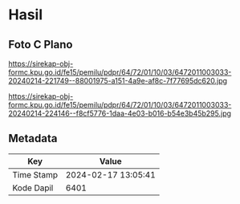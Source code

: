 # Hasil

## Foto C Plano

https://sirekap-obj-formc.kpu.go.id/fe15/pemilu/pdpr/64/72/01/10/03/6472011003033-20240214-221749--88001975-a151-4a9e-af8c-7f77695dc620.jpg

https://sirekap-obj-formc.kpu.go.id/fe15/pemilu/pdpr/64/72/01/10/03/6472011003033-20240214-224146--f8cf5776-1daa-4e03-b016-b54e3b45b295.jpg


## Metadata

| Key        | Value               |
| ---------- | ------------------- |
| Time Stamp | 2024-02-17 13:05:41 |
| Kode Dapil | 6401                |



